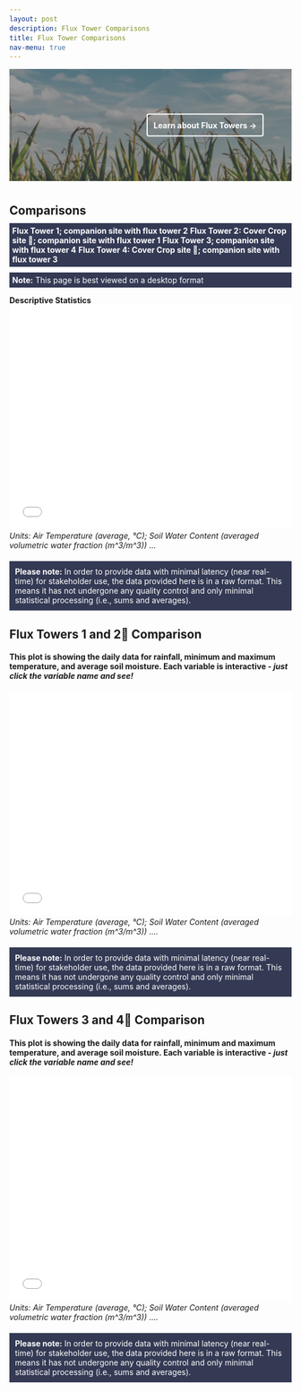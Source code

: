 ```yaml
---
layout: post 
description: Flux Tower Comparisons
title: Flux Tower Comparisons
nav-menu: true
---
```


<style>
/* General resets for buttons and icons */
button, a, iframe {
    border: none;
    outline: none;
    box-shadow: none;
}

/* Styling for the Toggle Technical Data button */
.collapsible {
   background-image: linear-gradient(to right, #121821, #222e40);
    cursor: pointer;
    padding: 10px 15px;
    border-radius: 4px;
    text-align: center;
    text-transform: none;
    display: block;
    margin: auto;
    margin-bottom: 20px;  
    width: 100%;
    line-height: 40px;
    color: white;
}

/* Styles for container */
.container {
    visibility: hidden;
    height: 0;
    overflow: hidden;  
}

.centered-text {
    text-align: center;
}

/* Styling for the View in full View button */
.full-view-button {
    display: block;
    margin: 20px auto; 
    background-image: linear-gradient(to right, #121821, #222e40);
    color: white;
    cursor: pointer;
    padding: 10px 15px;
    border-radius: 4px;
    text-align: center;
    font-size: 1em; 
    text-decoration: none; 
    font-weight: bold; 
}



.collapsible.selected {
    filter: brightness(60%); /* darken the color */
}
    



/* Styling for the icons */
.icon {
       box-shadow: 0px 4px 6px rgba(0, 0, 0, 0.1),
                0px 1px 3px rgba(0, 0, 0, 0.2); /* outer and inner shadows */
    text-shadow: 2px 2px 4px rgba(0, 0, 0, 0.4); /* horizontal offset, vertical offset, blur radius, color */
    position: relative;
    color: white;
    text-transform: none;  
    cursor: pointer;
    padding: 10px; 
    width: 140px;   
    height: 140px;  
    border-radius: 50%; 
    overflow: hidden; 
    white-space: nowrap; 
    text-overflow: ellipsis; 
    text-align: center;
    display: flex;
    align-items: center;
    justify-content: center;
    margin: 10px;
    background-size: 100%;
    letter-spacing: 1px; 
    font-size: 1em; 
    font-weight: bold;
    background-color: transparent; 
    transition: filter 0.2s;
}


    
/* Styling for the icons */
/* Daily */
.icon-daily { 
    background: linear-gradient(to right, #2E3192, #1BFFFF);
        box-shadow: inset 0px 4px 6px rgba(0, 0, 0, 0.1),
                inset 0px 1px 3px rgba(0, 0, 0, 0.2); /* inner shadows for selected */
}
.icon-daily.selected { 
    background: linear-gradient(to right, #1C1D59, #118B8B);
        box-shadow: inset 0px 4px 6px rgba(0, 0, 0, 0.1),
                inset 0px 1px 3px rgba(0, 0, 0, 0.2); /* inner shadows for selected */
}

/* Weekly */
.icon-weekly { 
    background: linear-gradient(to right, #2d006b, #660066);
}
.icon-weekly.selected { 
    background: linear-gradient(to right, #1C003E, #4C004D);
}

/* Monthly */
  
.icon-monthly { 
    background: linear-gradient(to right, #006600, #32CD32); /* Adjusted colors for better readability */
}
.icon-monthly.selected { 
    background: linear-gradient(to right, #004400, #228B22); /* Adjusted colors for better readability */
}


.icon-container {
    display: flex;
    justify-content: center;
    margin-bottom: 20px;
}

    /* Space after the note */
iframe + i {
    display: block; /* ensure the element takes up its full width */
    margin-bottom: 20px; /* space below the note */
}

/* Ensuring text size consistency */
.icon, .collapsible {
    font-size: 1em;
}
    
.table-container {
    display: none;
}

.grid-container, .toggle-icons, .content {
    margin-bottom: 40px;
}
    
/* for static plot */
    .plot-container {
    visibility: visible;  // makes it visible
    height: auto;        // adjusts the height to its content
}

  /* Banner styles */
/* Make the image darker by adding this overlay */
.grid-item:before {
        height: 200px;
    width: 100%;
  content: "";
  position: absolute;
  top: 0;
  left: 0;
  right: 0;
  bottom: 0;
  background-color: rgba(18, 24, 33, 0.4); /* Your specific dark blue with 70% opacity */
  z-index: 1;
}

/* Modify your existing text-overlay */
.text-overlay {
  transition: all 0.3s ease; /* Add transition for smooth changes */
  color: rgba(255, 255, 255, 0.7); /* Making text a bit transparent */
  transition: color 0.3s ease, border 0.3s ease; /* Added transition for border */
  position: absolute;
  top: 50%;
  right: 10%;
  transform: translateY(-50%);
  color: white;
  background-color: rgba(0, 0, 0, 0); /* Make it transparent */
  border: 2px solid white; /* White border */
  padding: 10px;
  border-radius: 4px;
  font-weight: bold; /* Make text bold */
  z-index: 2; /* Sit on top of the image and the dark overlay */
}

.text-overlay:hover {
    border: 2px solid lightblue; /* Add light blue border */
    color: white; /* Keep the text color white */
    background-color: rgba(0, 0, 0, 0.1); /* Slight background change to indicate hover */
}

/* Update grid-item to position the image and text overlay */
.grid-item {
    height: 200px;
    width: 100%;
  position: relative;
  margin: 0;
  padding: 0;
  border: none;
}

    .arrow-icon {
  z-index: 2;  /* Make sure this is higher than the z-index of the overlay */
  position: relative;
}

/* Style the image */
.grid-item img {
  object-fit: cover;  /* Adjust to make the image cover the entire div */
  width: 100%;  
  height: 100%;  /* Make it span full height */
        margin: 0;
    padding: 0;
}

        /* Adjust the margin of the summary heading */
    .summary-heading {
        margin-bottom: 10px; /* Adjust this value as needed to reduce/increase space */
    }

    .summary-box {
        background-color: #343A54;
        padding: 5px;
        color: white;
        margin-top: 10px; /* Adjust this value as needed to reduce/increase space */
    }


</style>




<!-- Add the banner grid-container here -->
<div class="grid-container">
  <div class="grid-item">
    <a href="https://kesondrakey.github.io/FluxTowers">
      <img src="images/corn.jpeg" alt="clouds">
      <div class="text-overlay">Learn about Flux Towers &#8594;</div> <!-- Added arrow here -->
    </a>
  </div>
</div>


<!-- Your existing HTML content starts here -->
<h2 class="summary-heading">Comparisons</h2>
<div class="summary-box">
    <!-- Updated background color -->
    <strong>Flux Tower 1; companion site with flux tower 2</strong> 
    <!-- Updated background color -->
    <strong>Flux Tower 2: Cover Crop site 🍃; companion site with flux tower 1</strong> 
    <!-- Updated background color -->
    <strong>Flux Tower 3; companion site with flux tower 4</strong> 
    <!-- Updated background color -->
    <strong>Flux Tower 4: Cover Crop site 🍃; companion site with flux tower 3</strong> 
</div>
<div class="summary-box">
    <!-- Updated background color -->
    <strong>Note:</strong> This page is best viewed on a desktop format
</div>

<i> </i>



<b>Descriptive Statistics</b>
    <iframe width="100%" height="400" frameborder="0" scrolling="no" src="longterm_plots/combined_stats_all_towers.html"></iframe>
      <i>Units: Air Temperature (average, °C); Soil Water Content (averaged volumetric water fraction (m^3/m^3)) ... </i>
        <div style="background-color: #343A54; padding: 10px; color: white;"> <!-- Updated background color -->
      <strong>Please note:</strong> In order to provide data with minimal latency (near real-time) for stakeholder use, the data provided here is in a raw format. This means it has not undergone any quality control and only minimal statistical processing (i.e., sums and averages).
    </div>
</div>







    
    





        
<h2>Flux Towers 1 and 2🍃 Comparison</h2>
<h4>This plot is showing the daily data for rainfall, minimum and maximum temperature, and average soil moisture. Each variable is interactive - <i>just click the variable name and see!</i></h4>
<div class="plot-container">
  <div class="html-object">
    <!-- Here's where you add the iframe to embed the Plotly graph -->
    <iframe width="100%" height="400" frameborder="0" scrolling="no" src="longterm_plots/longterm_plotly_fluxtower1_2.html">
    </iframe>
          <i>Units: Air Temperature (average, °C); Soil Water Content (averaged volumetric water fraction (m^3/m^3)) .... </i>
    <div style="background-color: #343A54; padding: 10px; color: white;"> <!-- Updated background color -->
      <strong>Please note:</strong> In order to provide data with minimal latency (near real-time) for stakeholder use, the data provided here is in a raw format. This means it has not undergone any quality control and only minimal statistical processing (i.e., sums and averages).
    </div>
      <div style="margin-bottom:20px;"></div>
  </div>
</div> 

<h2>Flux Towers 3 and 4🍃 Comparison</h2>
<h4>This plot is showing the daily data for rainfall, minimum and maximum temperature, and average soil moisture. Each variable is interactive - <i>just click the variable name and see!</i></h4>
<div class="plot-container">
  <div class="html-object">
    <!-- Here's where you add the iframe to embed the Plotly graph -->
    <iframe width="100%" height="400" frameborder="0" scrolling="no" src="longterm_plots/longterm_plotly_fluxtower3_4.html">
    </iframe>
          <i>Units: Air Temperature (average, °C); Soil Water Content (averaged volumetric water fraction (m^3/m^3)) .... </i>
    <div style="background-color: #343A54; padding: 10px; color: white;"> <!-- Updated background color -->
      <strong>Please note:</strong> In order to provide data with minimal latency (near real-time) for stakeholder use, the data provided here is in a raw format. This means it has not undergone any quality control and only minimal statistical processing (i.e., sums and averages).
    </div>
      <div style="margin-bottom:20px;"></div>
  </div>
</div> 








<script>
function showTable(tableType) {
    const tables = document.querySelectorAll('.table-container');
    const selectedTable = document.getElementById(tableType + '-table');
    const icons = document.querySelectorAll('.icon');
    let isAlreadyVisible = (selectedTable.style.display === 'block');

    // Hide all tables first
    tables.forEach(table => {
        table.style.display = 'none';
    });

    // Remove selected class from all icons
    icons.forEach(icon => {
        icon.classList.remove('selected');
    });

    // If the selected table was not already visible, show it
    if (!isAlreadyVisible) {
        selectedTable.style.display = 'block';
        // Add the selected class to the clicked icon only if the table was not already visible
        document.querySelector('.icon-' + tableType).classList.add('selected');
    }
}


// Collapsible Functionality
var coll = document.getElementsByClassName("collapsible");
for (let i = 0; i < coll.length; i++) {
    coll[i].addEventListener("click", function() {
        this.classList.toggle("active");
        
        // Adjust this part to target the .container inside the .collapsible-container
        var content = this.parentNode.querySelector(".container");

        if (content.style.visibility === "visible" || content.style.visibility === "") {
            content.style.visibility = "hidden";
            content.style.height = "0";  // this will collapse the space taken by the hidden content
        } else {
            content.style.visibility = "visible";
            content.style.height = "auto";  // revert to its original height
        }
    });
}


</script>
